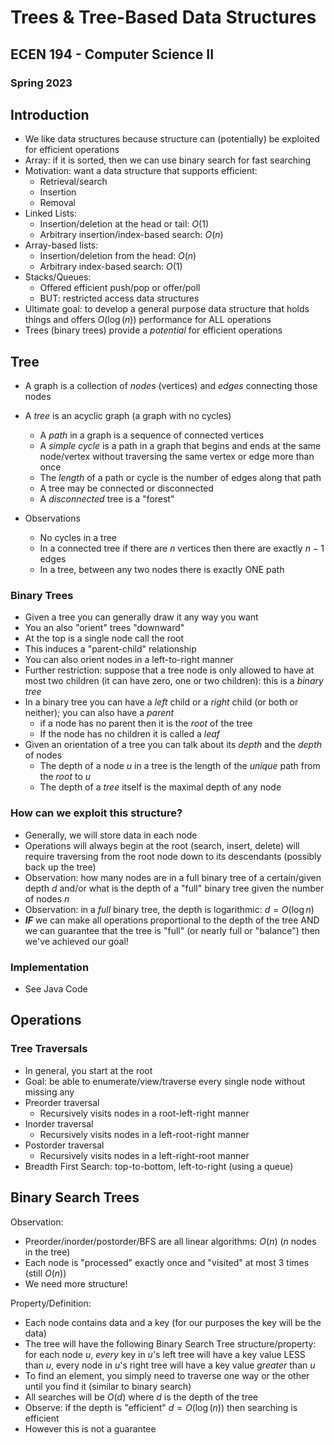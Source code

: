 
# Trees & Tree-Based Data Structures
## ECEN 194 - Computer Science II
### Spring 2023

## Introduction

* We like data structures because structure can (potentially) be exploited for efficient operations
* Array: if it is sorted, then we can use binary search for fast searching
* Motivation: want a data structure that supports efficient:
  * Retrieval/search
  * Insertion
  * Removal
* Linked Lists:
  * Insertion/deletion at the head or tail: $O(1)$
  * Arbitrary insertion/index-based search: $O(n)$
* Array-based lists:
  * Insertion/deletion from the head: $O(n)$
  * Arbitrary index-based search: $O(1)$
* Stacks/Queues:
  * Offered efficient push/pop or offer/poll
  * BUT: restricted access data structures
* Ultimate goal: to develop a general purpose data structure that holds things and offers $O(\log{(n)})$ performance for ALL operations
* Trees (binary trees) provide a *potential* for efficient operations

## Tree

* A graph is a collection of *nodes* (vertices) and *edges* connecting those nodes
* A *tree* is an acyclic graph (a graph with no cycles)
  * A *path* in a graph is a sequence of connected vertices
  * A *simple cycle* is a path in a graph that begins and ends at the same node/vertex without traversing the same vertex or edge more than once
  * The *length* of a path or cycle is the number of edges along that path
  * A tree may be connected or disconnected
  * A *disconnected* tree is a "forest"

* Observations
  * No cycles in a tree
  * In a connected tree if there are $n$ vertices then there are exactly $n-1$ edges
  * In a tree, between any two nodes there is exactly ONE path

### Binary Trees

* Given a tree you can generally draw it any way you want
* You an also "orient" trees "downward"
* At the top is a single node call the root
* This induces a "parent-child" relationship
* You can also orient nodes in a left-to-right manner
* Further restriction: suppose that a tree node is only allowed to have at most two children (it can have zero, one or two children): this is a *binary tree*
* In a binary tree you can have a *left* child or a *right* child (or both or neither); you can also have a *parent*
  * if a node has no parent then it is the *root* of the tree
  * If the node has no children it is called a *leaf*
* Given an orientation of a tree you can talk about its *depth* and the *depth* of nodes
  * The depth of a node $u$ in a tree is the length of the *unique* path from the *root* to $u$
  * The depth of a *tree* itself is the maximal depth of any node

### How can we exploit this structure?

* Generally, we will store data in each node
* Operations will always begin at the root (search, insert, delete) will require traversing from the root node down to its descendants (possibly back up the tree)
* Observation: how many nodes are in a full binary tree of a certain/given depth $d$ and/or what is the depth of a "full" binary tree given the number of nodes $n$
* Observation: in a *full* binary tree, the depth is logarithmic: $d = O(\log{n})$
* ***IF*** we can make all operations proportional to the depth of the tree AND we can guarantee that the tree is "full" (or nearly full or "balance") then we've achieved our goal!

### Implementation

* See Java Code

## Operations

### Tree Traversals

* In general, you start at the root
* Goal: be able to enumerate/view/traverse every single node without missing any
* Preorder traversal
  * Recursively visits nodes in a root-left-right manner
* Inorder traversal
  * Recursively visits nodes in a left-root-right manner
* Postorder traversal
  * Recursively visits nodes in a left-right-root manner
* Breadth First Search: top-to-bottom, left-to-right (using a queue)

## Binary Search Trees

Observation:
  * Preorder/inorder/postorder/BFS are all linear algorithms: $O(n)$ ($n$ nodes in the tree)
  * Each node is "processed" exactly once and "visited" at most 3 times (still $O(n)$)
  * We need more structure!

Property/Definition:
  * Each  node contains data and a key (for our purposes the key will be the data)
  * The tree will have the following Binary Search Tree structure/property: for each node $u$, *every* key in $u$'s left tree will have a key value LESS than $u$, every node in $u$'s right tree will have a key value *greater* than $u$
  * To find an element, you simply need to traverse one way or the other until you find it (similar to binary search)
  * All searches will be $O(d)$ where $d$ is the depth of the tree
  * Observe: if the depth is "efficient" $d = O(\log{(n)})$ then searching is efficient
  * However this is not a guarantee



```text









```
